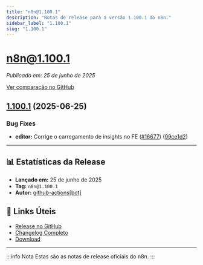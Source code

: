 ```yaml
---
title: "n8n@1.100.1"
description: "Notas de release para a versão 1.100.1 do n8n."
sidebar_label: "1.100.1"
slug: "1.100.1"
---
```


# n8n@1.100.1

*Publicado em: 25 de junho de 2025*

[Ver comparação no GitHub](https://github.com/n8n-io/n8n/compare/release/1.100.1...n8n@1.100.1)

## [1.100.1](https://github.com/n8n-io/n8n/compare/n8n@1.100.0...n8n@1.100.1) (2025-06-25)

### Bug Fixes

* **editor:** Corrige o carregamento de insights no FE ([#16677](https://github.com/n8n-io/n8n/issues/16677)) ([99ce1d2](https://github.com/n8n-io/n8n/commit/99ce1d2f133e3ad1fa481405b8f06e1f84eba10a))

---

## 📊 Estatísticas da Release

* **Lançado em:** 25 de junho de 2025
* **Tag:** `n8n@1.100.1`
* **Autor:** [github-actions[bot]](https://github.com/apps/github-actions)

## 🔗 Links Úteis

* [Release no GitHub](https://github.com/n8n-io/n8n/releases/tag/n8n%401.100.1)
* [Changelog Completo](https://github.com/n8n-io/n8n/compare/release/1.100.1...n8n@1.100.1)
* [Download](https://api.github.com/repos/n8n-io/n8n/tarball/n8n@1.100.1)

---

:::info Nota
Estas são as notas de release oficiais do n8n.
:::
